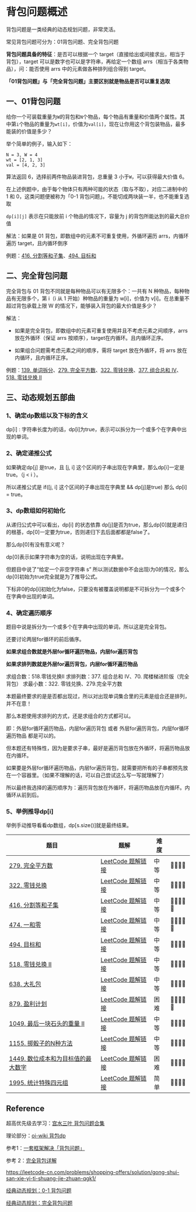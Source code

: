 # 背包问题概述

背包问题是一类经典的动态规划问题，非常灵活。

常见背包问题可分为：01背包问题、完全背包问题

**背包问题具备的特征**：是否可以根据一个 target（直接给出或间接求出，相当于背包），target 可以是数字也可以是字符串，再给定一个数组 arrs（相当于各类物品），问：能否使用 arrs 中的元素做各种排列组合得到 target。

**「01背包问题」与「完全背包问题」主要区别就是物品是否可以重复选取**



## 一、01背包问题
给你一个可装载重量为`W`的背包和`N`个物品，每个物品有重量和价值两个属性。其中第`i`个物品的重量为`wt[i]`，价值为`val[i]`，现在让你用这个背包装物品，最多能装的价值是多少？

举个简单的例子，输入如下：

```
N = 3, W = 4
wt = [2, 1, 3]
val = [4, 2, 3]
```

算法返回 6，选择前两件物品装进背包，总重量 3 小于`W`，可以获得最大价值 6。

在上述例题中，由于每个物体只有两种可能的状态（取与不取），对应二进制中的 1 和 0，这类问题便被称为「0-1 背包问题」。不能切成两块装一半，也不能重复选取



`dp[i][j]` 表示在只能放前 i 个物品的情况下，容量为 j 的背包所能达到的最大总价值







解法：如果是 01 背包，即数组中的元素不可重复使用，外循环遍历 arrs，内循环遍历 target，且内循环倒序

例题：[416. 分割等和子集](https://leetcode-cn.com/problems/partition-equal-subset-sum/)、[494. 目标和](https://leetcode-cn.com/problems/target-sum/)



## 二、完全背包问题

完全背包与 01 背包不同就是每种物品可以有无限多个：一共有 N 种物品，每种物品有无限多个，第 i（i 从 1 开始）种物品的重量为 w[i]，价值为 v[i]。在总重量不超过背包承载上限 W 的情况下，能够装入背包的最大价值是多少？

解法：

- 如果是完全背包，即数组中的元素可重复使用并且不考虑元素之间顺序，arrs 放在外循环（保证 arrs 按顺序），target在内循环。且内循环正序。

- 如果组合问题需考虑元素之间的顺序，需将 target 放在外循环，将 arrs 放在内循环，且内循环正序。

例题：[139. 单词拆分](./139-[完全背包-记忆化dfs]-单词拆分.md)、[279. 完全平方数](https://leetcode-cn.com/problems/perfect-squares/)、[322. 零钱兑换](https://leetcode-cn.com/problems/coin-change/)、[377. 组合总和 Ⅳ](https://leetcode-cn.com/problems/combination-sum-iv/)、[518. 零钱兑换 II](https://leetcode-cn.com/problems/coin-change-2/)







## 三、动态规划五部曲

### 1、确定dp数组以及下标的含义

dp[i] : 字符串长度为i的话，dp[i]为true，表示可以拆分为一个或多个在字典中出现的单词。

### 2、确定递推公式

如果确定dp[j] 是true，且 [j, i] 这个区间的子串出现在字典里，那么dp[i]一定是true。（j < i ）。

所以递推公式是 if([j, i] 这个区间的子串出现在字典里 && dp[j]是true) 那么 dp[i] = true。

### 3、dp数组如何初始化

从递归公式中可以看出，dp[i] 的状态依靠 dp[j]是否为true，那么dp[0]就是递归的根基，dp[0]一定要为true，否则递归下去后面都都是false了。

那么dp[0]有没有意义呢？

dp[0]表示如果字符串为空的话，说明出现在字典里。

但题目中说了“给定一个非空字符串 s” 所以测试数据中不会出现i为0的情况，那么dp[0]初始为true完全就是为了推导公式。

下标非0的dp[i]初始化为false，只要没有被覆盖说明都是不可拆分为一个或多个在字典中出现的单词。

### 4、确定遍历顺序

题目中说是拆分为一个或多个在字典中出现的单词，所以这是完全背包。

还要讨论两层for循环的前后循序。

**如果求组合数就是外层for循环遍历物品，内层for遍历背包**

**如果求排列数就是外层for遍历背包，内层for循环遍历物品**

求组合数：518.零钱兑换II
求排列数：377. 组合总和 Ⅳ、70. 爬楼梯进阶版（完全背包）
求最小数：322. 零钱兑换、279.完全平方数

本题最终要求的是是否都出现过，所以对出现单词集合里的元素是组合还是排列，并不在意！

那么本题使用求排列的方式，还是求组合的方式都可以。

即：外层for循环遍历物品，内层for遍历背包 或者 外层for遍历背包，内层for循环遍历物品 都是可以的。

但本题还有特殊性，因为是要求子串，最好是遍历背包放在外循环，将遍历物品放在内循环。

如果要是外层for循环遍历物品，内层for遍历背包，就需要把所有的子串都预先放在一个容器里。（如果不理解的话，可以自己尝试这么写一写就理解了）

所以最终我选择的遍历顺序为：遍历背包放在外循环，将遍历物品放在内循环。内循环从前到后。

### 5、举例推导dp[i]

举例手动推导看看dp数组，dp[s.size()]就是最终结果。





| 题目                                                         | 题解                                                         | 难度 |       |
| ------------------------------------------------------------ | ------------------------------------------------------------ | ---- | ----- |
| [279. 完全平方数](https://leetcode-cn.com/problems/perfect-squares/) | [LeetCode 题解链接](https://leetcode-cn.com/problems/perfect-squares/solution/gong-shui-san-xie-xiang-jie-wan-quan-bei-nqes/) | 中等 | 🤩🤩🤩🤩  |
| [322. 零钱兑换](https://leetcode-cn.com/problems/coin-change/) | [LeetCode 题解链接](https://leetcode-cn.com/problems/coin-change/solution/dong-tai-gui-hua-bei-bao-wen-ti-zhan-zai-3265/) | 中等 | 🤩🤩🤩🤩  |
| [416. 分割等和子集](https://leetcode-cn.com/problems/partition-equal-subset-sum/) | [LeetCode 题解链接](https://leetcode-cn.com/problems/partition-equal-subset-sum/solution/gong-shui-san-xie-bei-bao-wen-ti-xia-con-mr8a/) | 中等 | 🤩🤩🤩🤩🤩 |
| [474. 一和零](https://leetcode-cn.com/problems/ones-and-zeroes/) | [LeetCode 题解链接](https://leetcode-cn.com/problems/ones-and-zeroes/solution/gong-shui-san-xie-xiang-jie-ru-he-zhuan-174wv/) | 中等 | 🤩🤩🤩🤩🤩 |
| [494. 目标和](https://leetcode-cn.com/problems/target-sum/)  | [LeetCode 题解链接](https://leetcode-cn.com/problems/target-sum/solution/gong-shui-san-xie-yi-ti-si-jie-dfs-ji-yi-et5b/) | 中等 | 🤩🤩🤩🤩  |
| [518. 零钱兑换 II](https://leetcode-cn.com/problems/coin-change-2/) | [LeetCode 题解链接](https://leetcode-cn.com/problems/coin-change-2/solution/gong-shui-san-xie-xiang-jie-wan-quan-bei-6hxv/) | 中等 | 🤩🤩🤩🤩  |
| [638. 大礼包](https://leetcode-cn.com/problems/shopping-offers/) | [LeetCode 题解链接](https://leetcode-cn.com/problems/shopping-offers/solution/gong-shui-san-xie-yi-ti-shuang-jie-zhuan-qgk1/) | 中等 | 🤩🤩🤩🤩  |
| [879. 盈利计划](https://leetcode-cn.com/problems/profitable-schemes/) | [LeetCode 题解链接](https://leetcode-cn.com/problems/profitable-schemes/solution/gong-shui-san-xie-te-shu-duo-wei-fei-yon-7su9/) | 困难 | 🤩🤩🤩🤩🤩 |
| [1049. 最后一块石头的重量 II](https://leetcode-cn.com/problems/last-stone-weight-ii/) | [LeetCode 题解链接](https://leetcode-cn.com/problems/last-stone-weight-ii/solution/gong-shui-san-xie-xiang-jie-wei-he-neng-jgxik/) | 中等 | 🤩🤩🤩🤩  |
| [1155. 掷骰子的N种方法](https://leetcode-cn.com/problems/number-of-dice-rolls-with-target-sum/) | [LeetCode 题解链接](https://leetcode-cn.com/problems/number-of-dice-rolls-with-target-sum/solution/dong-tai-gui-hua-bei-bao-wen-ti-yun-yong-axtf/) | 中等 | 🤩🤩🤩🤩  |
| [1449. 数位成本和为目标值的最大数字](https://leetcode-cn.com/problems/form-largest-integer-with-digits-that-add-up-to-target/) | [LeetCode 题解链接](https://leetcode-cn.com/problems/form-largest-integer-with-digits-that-add-up-to-target/solution/gong-shui-san-xie-fen-liang-bu-kao-lu-we-uy4y/) | 困难 | 🤩🤩🤩🤩  |
| [1995. 统计特殊四元组](https://leetcode-cn.com/problems/count-special-quadruplets/) | [LeetCode 题解链接](https://leetcode-cn.com/problems/count-special-quadruplets/solution/gong-shui-san-xie-yi-ti-si-jie-mei-ju-ha-gmhv/) | 简单 | 🤩🤩🤩🤩  |

## Reference

超高优先级去学习：[宫水三叶 背包问题合集](https://mp.weixin.qq.com/mp/appmsgalbum?__biz=MzU4NDE3MTEyMA==&action=getalbum&album_id=1751702161341628417#wechat_redirect)

理论部分：[oi-wiki 背包dp](https://oi-wiki.org/dp/knapsack/)



参考1：[一套框架解决「背包问题」](https://leetcode-cn.com/problems/word-break/solution/yi-tao-kuang-jia-jie-jue-bei-bao-wen-ti-kchg9/)

参考 2：[完全背包详解](https://leetcode-cn.com/problems/word-break/solution/139-dan-ci-chai-fen-hui-su-fa-wan-quan-b-0zwf/)



https://leetcode-cn.com/problems/shopping-offers/solution/gong-shui-san-xie-yi-ti-shuang-jie-zhuan-qgk1/

[经典动态规划：0-1 背包问题](https://mp.weixin.qq.com/s/RXfnhSpVBmVneQjDSUSAVQ)

[经典动态规划：完全背包问题](https://mp.weixin.qq.com/s/zGJZpsGVMlk-Vc2PEY4RPw)
